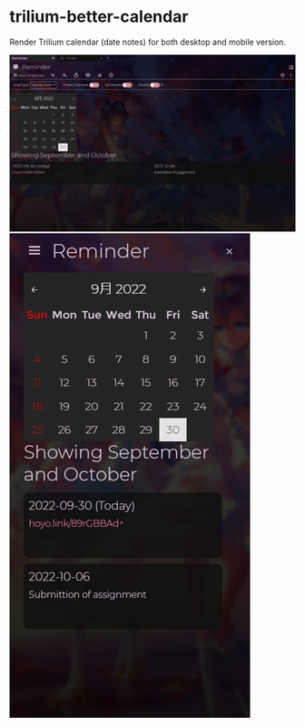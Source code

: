 # trilium-better-calendar
Render Trilium calendar (date notes) for both desktop and mobile version.

![](desktop.png)
![](mobile.png)
